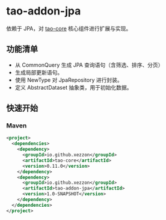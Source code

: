 # tao-addon-jpa

依赖于 JPA，对 [tao-core](https://github.com/xezzon/tao) 核心组件进行扩展与实现。

## 功能清单

- 从 CommonQuery 生成 JPA 查询语句（含筛选、排序、分页）
- 生成局部更新语句。
- 使用 NewType 对 JpaRepository 进行封装。 
- 定义 AbstractDataset 抽象类，用于初始化数据。

## 快速开始

### Maven

```xml
<project>
  <dependencies>
    <dependency>
      <groupId>io.github.xezzon</groupId>
      <artifactId>tao-core</artifactId>
      <version>0.11.0</version>
    </dependency>
    <dependency>
      <groupId>io.github.xezzon</groupId>
      <artifactId>tao-addon-jpa</artifactId>
      <version>1.0-SNAPSHOT</version>
    </dependency>
  </dependencies>
</project>
```